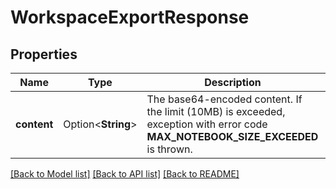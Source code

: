 # WorkspaceExportResponse

## Properties

Name | Type | Description | Notes
------------ | ------------- | ------------- | -------------
**content** | Option<**String**> | The base64-encoded content. If the limit (10MB) is exceeded, exception with error code **MAX_NOTEBOOK_SIZE_EXCEEDED** is thrown. | [optional]

[[Back to Model list]](../README.md#documentation-for-models) [[Back to API list]](../README.md#documentation-for-api-endpoints) [[Back to README]](../README.md)



